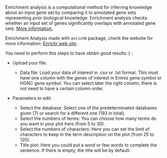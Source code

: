 Enrichment analysis is a computational method for inferring knowledge about an input gene set by comparing it to annotated gene sets representing prior biological knowledge. Enrichment analysis checks whether an input set of genes significantly overlaps with annotated gene sets. [More information.](https://pubmed.ncbi.nlm.nih.gov/19033363/)

Enrichment Analysis made with `enrichR` package, check the website for more information: [Enrichr web site](https://maayanlab.cloud/Enrichr/).

You need to perform this steps to have obtain good results :) :

              
  - Upload your file:
      - Data file: Load your data of interest in .csv or .txt format. This must have one column with the genes of interest in Entrez gene symbol or HGNC gene symbol. You can select later the right column, there is not need to have a certain column order. 
      
                
  - Parameters to edit:
      - Select the database: Select one of the predeterminated databases given (7) or search for a different one (193 in total).
      - Select the numbers of terms: You can choose how many terms do you want in your plot here (from 5 to 30).
      - Select the numbers of characters: Here you can set the limit of characters to keep in the term description on the plot (from 25 to 120).
      - Title plot: Here you could put a word or few words to complete the sentence. If there is empty, the title will be by default.
